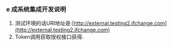 ### e 成系统集成开发说明

1. 测试环境的话URI地址是:[http://external.testing2.ifchange.com](http://external.testing2.ifchange.com)
2. Token调用获取授权接口获得.